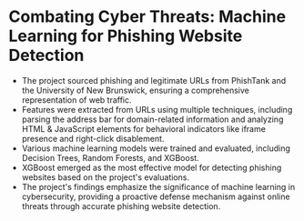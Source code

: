# Combating Cyber Threats: Machine Learning for Phishing Website Detection
<ul>
  <li>The project sourced phishing and legitimate URLs from PhishTank and the University of New Brunswick, ensuring a comprehensive representation of web traffic.</li>
  <li>Features were extracted from URLs using multiple techniques, including parsing the address bar for domain-related information and analyzing HTML & JavaScript elements for behavioral indicators like iframe presence and right-click disablement.</li>
  <li>Various machine learning models were trained and evaluated, including Decision Trees, Random Forests, and XGBoost.</li>
  <li>XGBoost emerged as the most effective model for detecting phishing websites based on the project's evaluations.</li>
  <li>The project's findings emphasize the significance of machine learning in cybersecurity, providing a proactive defense mechanism against online threats through accurate phishing website detection.</li>
</ul>
